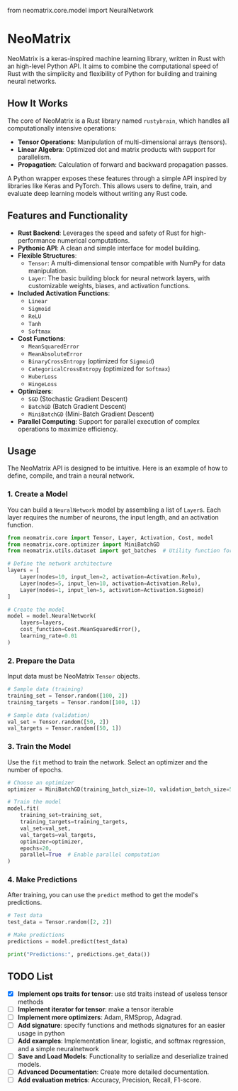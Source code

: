 from neomatrix.core.model import NeuralNetwork

# NeoMatrix

NeoMatrix is a keras-inspired machine learning library, written in Rust with an high-level Python API. It aims to combine the computational speed of Rust with the simplicity and flexibility of Python for building and training neural networks.

## How It Works

The core of NeoMatrix is a Rust library named `rustybrain`, which handles all computationally intensive operations:
- **Tensor Operations**: Manipulation of multi-dimensional arrays (tensors).
- **Linear Algebra**: Optimized dot and matrix products with support for parallelism.
- **Propagation**: Calculation of forward and backward propagation passes.

A Python wrapper exposes these features through a simple API inspired by libraries like Keras and PyTorch. This allows users to define, train, and evaluate deep learning models without writing any Rust code.

## Features and Functionality

- **Rust Backend**: Leverages the speed and safety of Rust for high-performance numerical computations.
- **Pythonic API**: A clean and simple interface for model building.
- **Flexible Structures**:
    - `Tensor`: A multi-dimensional tensor compatible with NumPy for data manipulation.
    - `Layer`: The basic building block for neural network layers, with customizable weights, biases, and activation functions.
- **Included Activation Functions**:
    - `Linear`
    - `Sigmoid`
    - `ReLU`
    - `Tanh`
    - `Softmax`
- **Cost Functions**:
    - `MeanSquaredError`
    - `MeanAbsoluteError`
    - `BinaryCrossEntropy` (optimized for `Sigmoid`)
    - `CategoricalCrossEntropy` (optimized for `Softmax`)
    - `HuberLoss`
    - `HingeLoss`
- **Optimizers**:
    - `SGD` (Stochastic Gradient Descent)
    - `BatchGD` (Batch Gradient Descent)
    - `MiniBatchGD` (Mini-Batch Gradient Descent)
- **Parallel Computing**: Support for parallel execution of complex operations to maximize efficiency.

## Usage

The NeoMatrix API is designed to be intuitive. Here is an example of how to define, compile, and train a neural network.

### 1. Create a Model

You can build a `NeuralNetwork` model by assembling a list of `Layer`s. Each layer requires the number of neurons, the input length, and an activation function.

```python
from neomatrix.core import Tensor, Layer, Activation, Cost, model
from neomatrix.core.optimizer import MiniBatchGD
from neomatrix.utils.dataset import get_batches  # Utility function for data handling

# Define the network architecture
layers = [
    Layer(nodes=10, input_len=2, activation=Activation.Relu),
    Layer(nodes=5, input_len=10, activation=Activation.Relu),
    Layer(nodes=1, input_len=5, activation=Activation.Sigmoid)
]

# Create the model
model = model.NeuralNetwork(
    layers=layers,
    cost_function=Cost.MeanSquaredError(),
    learning_rate=0.01
)
```

### 2. Prepare the Data

Input data must be NeoMatrix `Tensor` objects.

```python
# Sample data (training)
training_set = Tensor.random([100, 2])
training_targets = Tensor.random([100, 1])

# Sample data (validation)
val_set = Tensor.random([50, 2])
val_targets = Tensor.random([50, 1])
```

### 3. Train the Model

Use the `fit` method to train the network. Select an optimizer and the number of epochs.

```python
# Choose an optimizer
optimizer = MiniBatchGD(training_batch_size=10, validation_batch_size=5)

# Train the model
model.fit(
    training_set=training_set,
    training_targets=training_targets,
    val_set=val_set,
    val_targets=val_targets,
    optimizer=optimizer,
    epochs=20,
    parallel=True  # Enable parallel computation
)
```

### 4. Make Predictions

After training, you can use the `predict` method to get the model's predictions.

```python
# Test data
test_data = Tensor.random([2, 2])

# Make predictions
predictions = model.predict(test_data)

print("Predictions:", predictions.get_data())
```

## TODO List
- [X] **Implement ops traits for tensor**: use std traits instead of useless tensor methods
- [ ] **Implement iterator for tensor**: make a tensor iterable 
- [ ] **Implement more optimizers**: Adam, RMSprop, Adagrad.
- [ ] **Add signature**: specify functions and methods signatures for an easier usage in python
- [ ] **Add examples**: Implementation linear, logistic, and softmax regression, and a simple neuralnetwork
- [ ] **Save and Load Models**: Functionality to serialize and deserialize trained models.
- [ ] **Advanced Documentation**: Create more detailed documentation.
- [ ] **Add evaluation metrics**: Accuracy, Precision, Recall, F1-score.
